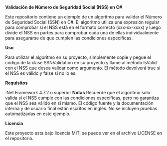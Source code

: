 **Validación de Número de Seguridad Social (NSS) en C#**

Este repositorio contiene un ejemplo de un algoritmo para validar el Número de Seguridad Social (SSN) en C#. El algoritmo utiliza una expresión regular para comprobar si el NSS está en el formato correcto (xxx-xx-xxxx) y luego divide el NSS en partes para comprobar cada una de ellas individualmente para asegurarse de que cumplen las condiciones específicas.

**Uso**

Para utilizar el algoritmo en su proyecto, simplemente copie y pegue el código de la clase SSNValidation en su proyecto y llame al método IsValid con el NSS que desea validar como argumento. El método devolverá true si el NSS es válido y false si no lo es.

**Requisitos**

.Net Framework 4.7.2 o superior
**Notas**
Recuerde que el algoritmo solo valida si el NSS cumple con las condiciones específicas, pero no garantiza que el NSS sea válido en sí mismo.
El código fuente y la documentación interna y de usuario final están escritos en inglés.
No se incluyen pruebas automatizadas en este ejemplo.

**Licencia**

Este proyecto esta bajo licencia MIT, se puede ver en el archivo LICENSE en el repositorio.
